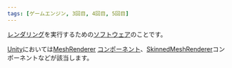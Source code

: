 ```yaml
---
tags: [ゲームエンジン, 3回目, 4回目, 5回目]
---
```


[レンダリング](./Rendering)を実行するための[ソフトウェア](../さ行/ソフトウェア)のことです。

[Unity](../STU/Unity)においては[MeshRenderer](../MNO/MeshRenderer) [コンポーネント](../ABC/Component)、[SkinnedMeshRenderer](../STU/SkinnedMeshRenderer)コンポーネントなどが該当します。
